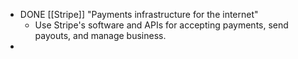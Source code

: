 - DONE [[Stripe]] "Payments infrastructure for the internet"
	- Use Stripe's software and APIs for accepting payments, send payouts, and manage business.
-